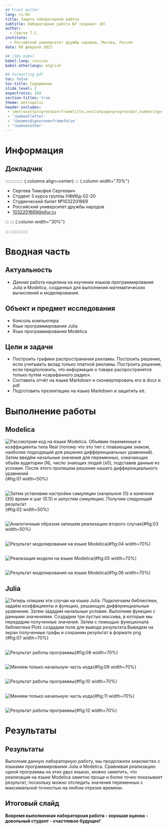 ```yaml
---
## Front matter
lang: ru-RU
title: Защита лабораторной работы
subtitle: Лабораторная работа №7 (вариант 10)
author:
  - Сергее Т.С.
institute:
  - Российский университет дружбы народов, Москва, Россия
date: 09 февраля 2023

## i18n babel
babel-lang: russian
babel-otherlangs: english

## Formatting pdf
toc: false
toc-title: Содержание
slide_level: 2
aspectratio: 169
section-titles: true
theme: metropolis
header-includes:
 - \metroset{progressbar=frametitle,sectionpage=progressbar,numbering=fraction}
 - '\makeatletter'
 - '\beamer@ignorenonframefalse'
 - '\makeatother'
---
```


# Информация

## Докладчик

:::::::::::::: {.columns align=center}
::: {.column width="70%"}

  * Сергеев Тимофей Сергеевич
  * Студент 3 курса группы НФИбд-02-20
  * Студенческий билет №1032201669
  * Российский университет дружбы народов
  * [1032201669@pfur.ru](mailto:1032201669@pfur.ru)

:::
::: {.column width="30%"}

:::
::::::::::::::

# Вводная часть

## Актуальность

- Данная работа нацелена на изучение языков программирования Julia и Modelica, созданных для выполнения математических вычислений и моделирования.

## Объект и предмет исследования

- Консоль компьютера
- Язык программирования Julia
- Язык программирования Modelica

## Цели и задачи

- Построить графики распространения рекламы. Построить решение, если учитывать вклад только платной рекламы. Построить решение, если предположить, что информация о товаре распространятся только путем «сарафанного радио».
- Составить отчёт на языке Markdown и сконвертировать его в docx и pdf.
- Подготовить презентацию на языке Markdown и защитить её.

# Выполнение работы

## Modelica

![Рассмотрим код на языке Modelica. Объявим переменные и коэффициенты типа Real (потому что это тип с плавающим знаком, наиболее подходящий для решения дифференциальных уравнений). Затем введём начальные значения для переменных, означающих объём аудитории (N), число знающих людей (х0), подставив данные из условия. После этого пропишем решение нашего дифференциального уравнений](image/01.png){#fig:01 width=50%}

##

![Затем установим настройки симуляции (начальное (0) и конечное (30) время и шаг (0.1)) и запустим симуляцию. Получим следующий результат](image/02.png){#fig:02 width=50%}

##

![Аналогичным образом запишем реализацию второго случая](image/03.png){#fig:03 width=50%}

##

![Результат моделирования на языке Modelica](image/04.png){#fig:04 width=70%}

##

![Реализация модели на языке Modelica](image/05.png){#fig:05 width=70%}

##

![Результат моделирования на языке Modelica](image/06.png){#fig:06 width=70%}

## Julia 

![Теперь опишем эти случаи на языке Julia. Подключаем библиотеки, задаём коэффициенты и функцию, решающую дифференциальные уравнения. Затем зададим начальные условия. Выполним функцию с данными значениями. Создадим три пустых массива, в которые мы передадим полученные значения. Затем с помощью функционала библиотеки Plots создадим поле для вывода результата.Выведем на экран полученные графы и сохраним результат в формате png](image/07.png){#fig:07 width=70%}

##

![Результат работы программы](image/08.png){#fig:08 width=70%}

##

![Меняем только начальную часть кода](image/09.png){#fig:09 width=70%}

##

![Результат работы программы](image/10.png){#fig:10 width=70%}

##

![Меняем только начальную часть кода](image/11.png){#fig:11 width=70%}

##

![Результат работы программы](image/12.png){#fig:12 width=70%}

# Результаты

## Результаты 

Выполнив данную лабораторную работу, мы продолжили знакомство с языками программирования Julia и Modelica. Сравнивая реализацию одной программы на этих двух языках, можно заметить, что реализация на языке Modelica заметно проще и более точно показывает результат, поскольку можно отследить значения переменных с максимальной точностью на любом отрезке времени. 

## Итоговый слайд

**Вовремя выполненная лабораторная работа - хорошая оценка - довольный студент - счастливое будущее!**


